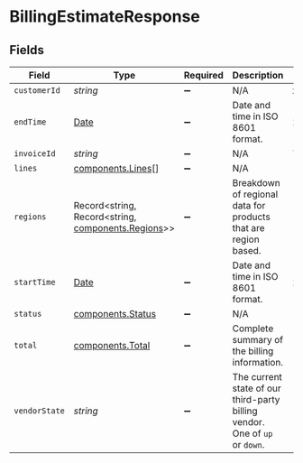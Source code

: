 # BillingEstimateResponse


## Fields

| Field                                                                                         | Type                                                                                          | Required                                                                                      | Description                                                                                   | Example                                                                                       |
| --------------------------------------------------------------------------------------------- | --------------------------------------------------------------------------------------------- | --------------------------------------------------------------------------------------------- | --------------------------------------------------------------------------------------------- | --------------------------------------------------------------------------------------------- |
| `customerId`                                                                                  | *string*                                                                                      | :heavy_minus_sign:                                                                            | N/A                                                                                           | x4xCwxxJxGCx123Rx5xTx                                                                         |
| `endTime`                                                                                     | [Date](https://developer.mozilla.org/en-US/docs/Web/JavaScript/Reference/Global_Objects/Date) | :heavy_minus_sign:                                                                            | Date and time in ISO 8601 format.                                                             | 2020-04-09T18:14:30Z                                                                          |
| `invoiceId`                                                                                   | *string*                                                                                      | :heavy_minus_sign:                                                                            | N/A                                                                                           | 7SlAESxcJ2zxHOV4gQ9y9X                                                                        |
| `lines`                                                                                       | [components.Lines](../../models/shared/lines.md)[]                                            | :heavy_minus_sign:                                                                            | N/A                                                                                           |                                                                                               |
| `regions`                                                                                     | Record<string, Record<string, [components.Regions](../../models/shared/regions.md)>>          | :heavy_minus_sign:                                                                            | Breakdown of regional data for products that are region based.                                |                                                                                               |
| `startTime`                                                                                   | [Date](https://developer.mozilla.org/en-US/docs/Web/JavaScript/Reference/Global_Objects/Date) | :heavy_minus_sign:                                                                            | Date and time in ISO 8601 format.                                                             | 2020-04-09T18:14:30Z                                                                          |
| `status`                                                                                      | [components.Status](../../models/shared/status.md)                                            | :heavy_minus_sign:                                                                            | N/A                                                                                           |                                                                                               |
| `total`                                                                                       | [components.Total](../../models/shared/total.md)                                              | :heavy_minus_sign:                                                                            | Complete summary of the billing information.                                                  |                                                                                               |
| `vendorState`                                                                                 | *string*                                                                                      | :heavy_minus_sign:                                                                            | The current state of our third-party billing vendor. One of `up` or `down`.                   |                                                                                               |